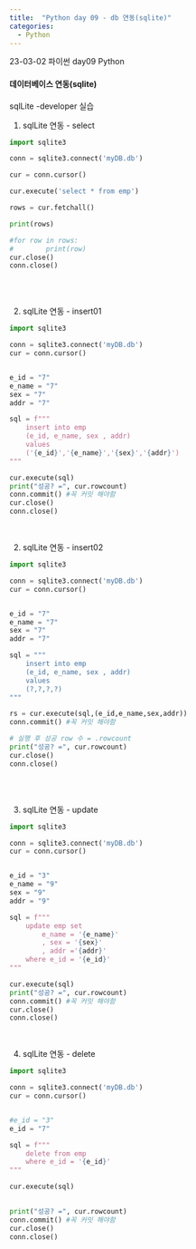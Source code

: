 ```yaml
---
title:  "Python day 09 - db 연동(sqlite)"
categories:
  - Python
---
```



23-03-02 파이썬 day09 Python<br>

#### 데이터베이스 연동(sqlite)

sqlLite -developer 실습

1. sqlLite 연동 - select

```py
import sqlite3

conn = sqlite3.connect('myDB.db')

cur = conn.cursor()

cur.execute('select * from emp')

rows = cur.fetchall()

print(rows)

#for row in rows:
#        print(row)
cur.close()
conn.close()
```

<br><br>

2.  sqlLite 연동 - insert01

```py
import sqlite3

conn = sqlite3.connect('myDB.db')
cur = conn.cursor()


e_id = "7"
e_name = "7"
sex = "7"
addr = "7"

sql = f"""
    insert into emp
    (e_id, e_name, sex , addr)
    values
    ('{e_id}','{e_name}','{sex}','{addr}')
"""

cur.execute(sql)
print("성공? =", cur.rowcount)
conn.commit() #꼭 커밋 해야함
cur.close()
conn.close()
```

<br>

2.  sqlLite 연동 - insert02

```py
import sqlite3

conn = sqlite3.connect('myDB.db')
cur = conn.cursor()


e_id = "7"
e_name = "7"
sex = "7"
addr = "7"

sql = """
    insert into emp
    (e_id, e_name, sex , addr)
    values
    (?,?,?,?)
"""

rs = cur.execute(sql,(e_id,e_name,sex,addr))
conn.commit() #꼭 커밋 해야함

# 실행 후 성공 row 수 = .rowcount
print("성공? =", cur.rowcount)
cur.close()
conn.close()
```

<br><br>

3.  sqlLite 연동 - update

```py
import sqlite3

conn = sqlite3.connect('myDB.db')
cur = conn.cursor()


e_id = "3"
e_name = "9"
sex = "9"
addr = "9"

sql = f"""
    update emp set
        e_name = '{e_name}'
        , sex = '{sex}' 
        , addr ='{addr}'
    where e_id = '{e_id}'
"""

cur.execute(sql)
print("성공? =", cur.rowcount)
conn.commit() #꼭 커밋 해야함
cur.close()
conn.close()

```

<br>

4. sqlLite 연동 - delete

```py
import sqlite3

conn = sqlite3.connect('myDB.db')
cur = conn.cursor()


#e_id = "3"
e_id = "7"

sql = f"""
    delete from emp 
    where e_id = '{e_id}'
"""

cur.execute(sql)

 
print("성공? =", cur.rowcount)
conn.commit() #꼭 커밋 해야함
cur.close()
conn.close()
 
```
